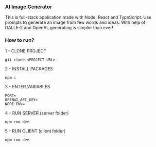 ### AI Image Generator

This is full-stack application made with Node, React and TypeScript. Use prompts to generate an image from few words and ideas. With help of DALLE-2 and OpenAI, generating is simpler than ever!



### How to run?

1 - CLONE PROJECT

```
git clone <PROJECT URL>
```

2 - INSTALL PACKAGES

```
npm i
```

3 - ENTER VARIABLES

```
PORT=
OPENAI_API_KEY=
NODE_ENV=
```

4 - RUN SERVER (server folder)

```
npm run dev
```

5 - RUN CLIENT (client folder)

```
npm run dev
```
